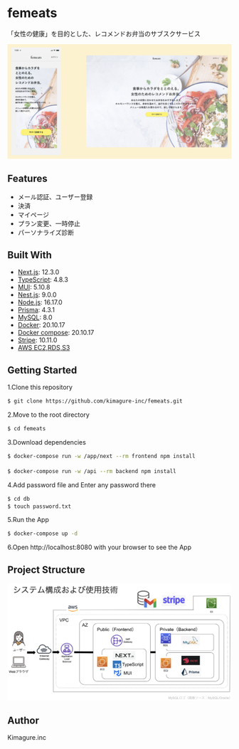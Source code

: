 # femeats

「女性の健康」を目的とした、レコメンドお弁当のサブスクサービス

![Top](https://github.com/yuko1113/image/blob/main/femeats-top.png)

## Features

- メール認証、ユーザー登録
- 決済
- マイページ
- プラン変更、一時停止
- パーソナライズ診断

## Built With

- [Next.js](https://nextjs.org/): 12.3.0
- [TypeScript](https://www.typescriptlang.org/): 4.8.3
- [MUI](https://mui.com/): 5.10.8
- [Nest.js](https://nestjs.com/): 9.0.0
- [Node.js](https://nodejs.org/ja/): 16.17.0
- [Prisma](https://www.prisma.io/): 4.3.1
- [MySQL](https://www.mysql.com/jp/): 8.0
- [Docker](https://www.docker.com/): 20.10.17
- [Docker compose](https://www.docker.com/): 20.10.17
- [Stripe](https://stripe.com/jp): 10.11.0
- [AWS EC2,RDS,S3](https://aws.amazon.com/jp/)

## Getting Started

1.Clone this repository

```bash
$ git clone https://github.com/kimagure-inc/femeats.git
```

2.Move to the root directory

```bash
$ cd femeats
```

3.Download dependencies

```bash
$ docker-compose run -w /app/next --rm frontend npm install

$ docker-compose run -w /api --rm backend npm install
```

4.Add password file and Enter any password there

```bash
$ cd db
$ touch password.txt
```

5.Run the App

```bash
$ docker-compose up -d
```

6.Open http://localhost:8080 with your browser to see the App

## Project Structure

![Architecture](https://github.com/yuko1113/image/blob/main/architecture.png)

## Author

Kimagure.inc
